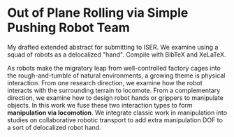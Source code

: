 # Out of Plane Rolling via Simple Pushing Robot Team
My drafted extended abstract for submitting to ISER. We examine using a squad of robots as a delocalized "hand".
Compile with BibTeX and XeLaTeX.


As robots make the migratory leap from well-controlled factory cages into the rough-and-tumble of natural environments, a growing theme is physical interaction.
From one research direction, we examine how the robot interacts with the surrounding terrain to locomote.
From a complementary direction, we examine how to design robot hands or grippers to manipulate objects.
In this work we fuse these two interaction types to form **manipulation via locomotion**.
We integrate classic work in manipulation into studies on collaborative robotic transport to add extra manipulation DOF to a sort of delocalized robot hand.
